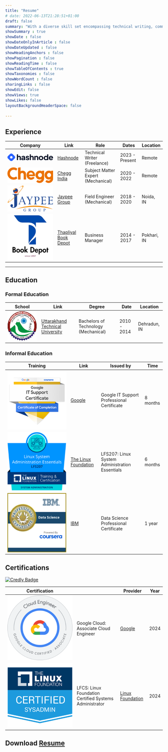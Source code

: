 ```yaml
---
title: "Resume"
# date: 2022-06-13T21:28:51+01:00
draft: false
summary: "With a diverse skill set encompassing technical writing, communication, project management, and a wide array of cloud technologies, I am poised to contribute to and thrive in the ever-evolving landscape of cloud engineering and support."
showSummary : true
showDate : false
showDateOnlyInArticle : false
showDateUpdated : false
showHeadingAnchors : false
showPagination : false
showReadingTime : false
showTableOfContents : true
showTaxonomies : false 
showWordCount : false
sharingLinks : false
showEdit: false
showViews: true
showLikes: false
layoutBackgroundHeaderSpace: false

---
```


## Experience

<table>
    <thead>
        <tr>
            <th>Company</th>
            <th>Link</th>
            <th>Role</th>
            <th>Dates</th>
            <th>Location</th>
        </tr>
    </thead>
    <tbody>
        <tr>
            <td><img class="customEntitityLogo" src="hashnode.png"/></td>
            <td><a href="https://hashnode.com/" target="_blank">Hashnode</a></td>
            <td>Technical Writer (Freelance)</td>
            <td>2023 - Present</td>
            <td>Remote</td>
        </tr>
        <tr>
            <td><img class="customEntitityLogo" src="chegg.png"/></td>
            <td><a href="https://www.cheggindia.com/" target="_blank">Chegg India</a></td>
            <td>Subject Matter Expert (Mechanical)</td>
            <td>2020 - 2022</td>
            <td>Remote</td>
        </tr>
        <tr>
            <td><img class="customEntitityLogo" src="jaypee.png"/></td>
            <td><a href="http://jalindia.com/" target="_blank">Jaypee Group</a></td>
            <td>Field Engineer (Mechanical)</td>
            <td>2018 - 2020</td>
            <td>Noida, IN</td>
        </tr>
         <tr>
            <td><img class="customEntitityLogo" src="tbd_logo-tr.png"/></td>
            <td><a href=" " target="_blank">Thapliyal Book Depot</a></td>
            <td>Business Manager</td>
            <td>2014 - 2017</td>
            <td>Pokhari, IN</td>
        </tr>
    </tbody>
</table>

---

## Education

### Formal Education
<table>
    <thead>
        <tr>
            <th>School</th>
            <th>Link</th>
            <th>Degree</th>
            <th>Date</th>
            <th>Location</th>
        </tr>
    </thead>
    <tbody>
        <tr>
            <td><img class="customEntitityLogo" src="utu.png"/></td>
            <td><a href="https://www.uktech.ac.in/en" target="_blank">Uttarakhand Technical University</a></td>
            <td>Bachelors of Technology (Mechanical)</td>
            <td>2010 - 2014</td>
            <td>Dehradun, IN</td>
        </tr>
    </tbody>
</table>

### Informal Education
<table>
    <thead>
        <tr>
            <th>Training</th>
            <th>Link</th>
            <th>Issued by</th>
            <th>Time</th>
        </tr>
    </thead>
    <tbody>
        <tr>
            <td><img class="customEntitityLogo" src="GCC.png"/></td>
            <td rowspan=1><a href="https://www.credly.com/badges/b7f94eeb-ba1f-49cd-96d1-74d41bc33674/public_url" target="_blank">Google</a></td>
            <td>Google IT Support Professional Certificate</td>
            <td>8 months</td>
        </tr>
        <tr>
            <td><img class="customEntitityLogo" src="lfs207.png"/></td>
            <td rowspan=1><a href="https://www.credly.com/badges/6eb467a6-fd95-45f2-a940-2fa370878fc8/public_url" target="_blank">The Linux Foundation</a></td>
            <td>LFS207: Linux System Administration Essentials</td>
            <td>6 months</td>
        </tr>
        <tr>
            <td><img class="customEntitityLogo" src="ibmds.png"/></td>
            <td rowspan=1><a href="https://www.credly.com/badges/dcabc16d-365e-42a0-be1c-3165335ffae8/public_url" target="_blank">IBM</a></td>
            <td>Data Science Professional Certificate</td>
            <td>1 year</td>
        </tr>
    </tbody>
</table>

## Certifications

[![Credly Badge](https://img.shields.io/badge/-Credly_Verification-orange?style=for-the-badge&logo=Credly&logoColor=white)](https://www.credly.com/users/chetan-thapliyal.75e93031)

<table>
    <thead>
        <tr>
            <th>Certification</th>
            <th></th>
            <th>Provider</th>
            <th>Year</th>
        </tr>
    </thead>
    <tbody>
        <tr>
            <td ><img class="customEntitityLogo" src="ace-gcp.png"/></td>
            <td>Google Cloud: Associate Cloud Engineer</td>
            <td rowspan=1><a href="https://www.cloudskillsboost.google/public_profiles/a2b5573a-05ca-418c-a65a-8e3e77f9e6f4" target="_blank">Google</a></td>
            <td>2024</td>
        </tr>
        <!-- <tr>
            <td ><img class="customEntitityLogo" src="GCC.png"/></td>
            <td>Google IT Support Professional Certificate</td>
            <td rowspan=1><a href="https://www.credly.com/badges/b7f94eeb-ba1f-49cd-96d1-74d41bc33674" target="_blank">Coursera</a></td>
            <td>2024</td>
        </tr> -->
        <!-- <tr>
            <td ><img class="customEntitityLogo" src="az900.png"/></td>
            <td>Microsoft Certified: Azure Fundamentals</td>
            <td rowspan=1><a href="https://learn.microsoft.com/en-us/users/chetanthapliyal/" target="_blank">Microsoft</a></td>
            <td>2024</td>
        </tr> -->
        <tr>
            <td ><img class="customEntitityLogo" src="lfcs.png"/></td>
            <td>LFCS: Linux Foundation Certified Systems Administrator</td>
            <td rowspan=2><a href="https://openprofile.dev/profile/chetan.thapliyal/" target="_blank">Linux Foundation</a></td>
            <td>2024</td>
        </tr>
        <!-- <tr>
            <td ><img class="customEntitityLogo" src="lfs207.png"/></td>
            <td>LFS207: Linux System Administration Essentials</td>
            <td>2023</td>
        </tr> -->
    </tbody>
</table>


## Download [Resume](https://drive.google.com/file/d/1vfxyKoJl7b0KMeb_B8lv3ZeIXe4w_G1U/view?usp=drive_link)
